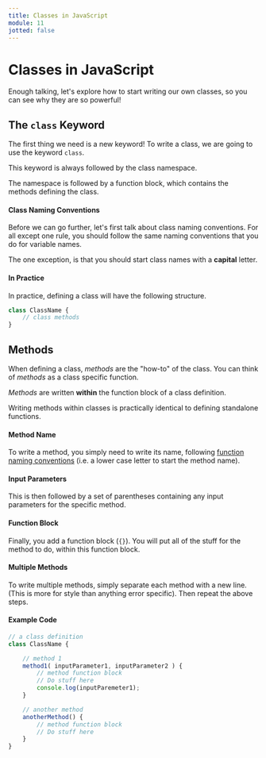 ```yaml
---
title: Classes in JavaScript
module: 11
jotted: false
---
```


# Classes in JavaScript

Enough talking, let's explore how to start writing our own classes, so you can see why they are so powerful!

## The `class` Keyword

The first thing we need is a new keyword! To write a class, we are going to use the keyword `class`.

This keyword is always followed by the class namespace.

The namespace is followed by a function block, which contains the methods defining the class.

#### Class Naming Conventions

Before we can go further, let's first talk about class naming conventions. For all except one rule, you should follow the same naming conventions that you do for variable names.

The one exception, is that you should start class names with a **capital** letter.

#### In Practice

In practice, defining a class will have the following structure.

```js
class ClassName {
    // class methods
}
```

## Methods

When defining a class, _methods_ are the "how-to" of the class. You can think of _methods_ as a class specific function.

_Methods_ are written **within** the function block of a class definition.

Writing methods within classes is practically identical to defining standalone functions.

#### Method Name

To write a method, you simply need to write its name, following [function naming conventions]({{site.baseurl}}/modules/week-10/defining-functions/#naming-functions) (i.e. a lower case letter to start the method name).

#### Input Parameters

This is then followed by a set of parentheses containing any input parameters for the specific method.

#### Function Block

Finally, you add a function block (`{}`). You will put all of the stuff for the method to do, within this function block.

#### Multiple Methods

To write multiple methods, simply separate each method with a new line. (This is more for style than anything error specific). Then repeat the above steps.

#### Example Code

```js
// a class definition
class ClassName {

    // method 1
    method1( inputParameter1, inputParameter2 ) {
        // method function block
        // Do stuff here
        console.log(inputParemeter1);
    }

    // another method
    anotherMethod() {
        // method function block
        // Do stuff here
    }
}
```
